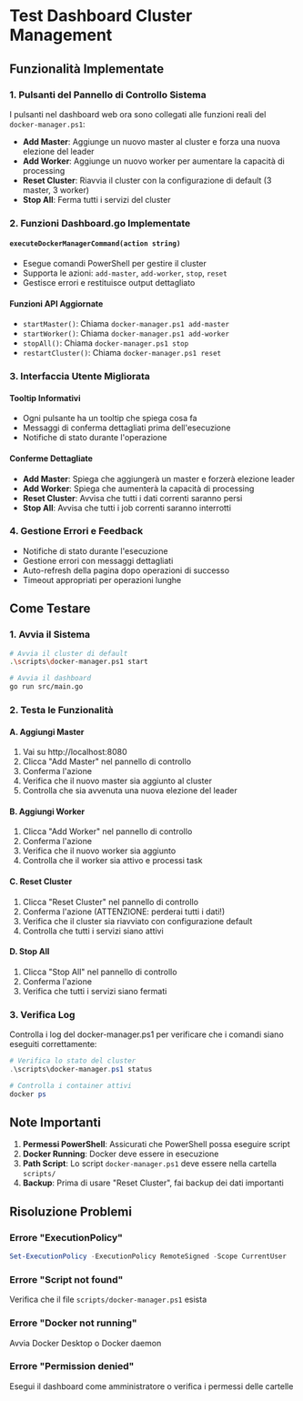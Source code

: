 # Test Dashboard Cluster Management

## Funzionalità Implementate

### 1. Pulsanti del Pannello di Controllo Sistema

I pulsanti nel dashboard web ora sono collegati alle funzioni reali del `docker-manager.ps1`:

- **Add Master**: Aggiunge un nuovo master al cluster e forza una nuova elezione del leader
- **Add Worker**: Aggiunge un nuovo worker per aumentare la capacità di processing
- **Reset Cluster**: Riavvia il cluster con la configurazione di default (3 master, 3 worker)
- **Stop All**: Ferma tutti i servizi del cluster

### 2. Funzioni Dashboard.go Implementate

#### `executeDockerManagerCommand(action string)`
- Esegue comandi PowerShell per gestire il cluster
- Supporta le azioni: `add-master`, `add-worker`, `stop`, `reset`
- Gestisce errori e restituisce output dettagliato

#### Funzioni API Aggiornate
- `startMaster()`: Chiama `docker-manager.ps1 add-master`
- `startWorker()`: Chiama `docker-manager.ps1 add-worker`
- `stopAll()`: Chiama `docker-manager.ps1 stop`
- `restartCluster()`: Chiama `docker-manager.ps1 reset`

### 3. Interfaccia Utente Migliorata

#### Tooltip Informativi
- Ogni pulsante ha un tooltip che spiega cosa fa
- Messaggi di conferma dettagliati prima dell'esecuzione
- Notifiche di stato durante l'operazione

#### Conferme Dettagliate
- **Add Master**: Spiega che aggiungerà un master e forzerà elezione leader
- **Add Worker**: Spiega che aumenterà la capacità di processing
- **Reset Cluster**: Avvisa che tutti i dati correnti saranno persi
- **Stop All**: Avvisa che tutti i job correnti saranno interrotti

### 4. Gestione Errori e Feedback

- Notifiche di stato durante l'esecuzione
- Gestione errori con messaggi dettagliati
- Auto-refresh della pagina dopo operazioni di successo
- Timeout appropriati per operazioni lunghe

## Come Testare

### 1. Avvia il Sistema
```bash
# Avvia il cluster di default
.\scripts\docker-manager.ps1 start

# Avvia il dashboard
go run src/main.go
```

### 2. Testa le Funzionalità

#### A. Aggiungi Master
1. Vai su http://localhost:8080
2. Clicca "Add Master" nel pannello di controllo
3. Conferma l'azione
4. Verifica che il nuovo master sia aggiunto al cluster
5. Controlla che sia avvenuta una nuova elezione del leader

#### B. Aggiungi Worker
1. Clicca "Add Worker" nel pannello di controllo
2. Conferma l'azione
3. Verifica che il nuovo worker sia aggiunto
4. Controlla che il worker sia attivo e processi task

#### C. Reset Cluster
1. Clicca "Reset Cluster" nel pannello di controllo
2. Conferma l'azione (ATTENZIONE: perderai tutti i dati!)
3. Verifica che il cluster sia riavviato con configurazione default
4. Controlla che tutti i servizi siano attivi

#### D. Stop All
1. Clicca "Stop All" nel pannello di controllo
2. Conferma l'azione
3. Verifica che tutti i servizi siano fermati

### 3. Verifica Log

Controlla i log del docker-manager.ps1 per verificare che i comandi siano eseguiti correttamente:

```powershell
# Verifica lo stato del cluster
.\scripts\docker-manager.ps1 status

# Controlla i container attivi
docker ps
```

## Note Importanti

1. **Permessi PowerShell**: Assicurati che PowerShell possa eseguire script
2. **Docker Running**: Docker deve essere in esecuzione
3. **Path Script**: Lo script `docker-manager.ps1` deve essere nella cartella `scripts/`
4. **Backup**: Prima di usare "Reset Cluster", fai backup dei dati importanti

## Risoluzione Problemi

### Errore "ExecutionPolicy"
```powershell
Set-ExecutionPolicy -ExecutionPolicy RemoteSigned -Scope CurrentUser
```

### Errore "Script not found"
Verifica che il file `scripts/docker-manager.ps1` esista

### Errore "Docker not running"
Avvia Docker Desktop o Docker daemon

### Errore "Permission denied"
Esegui il dashboard come amministratore o verifica i permessi delle cartelle
